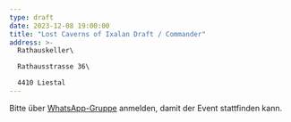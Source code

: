 ```yaml
---
type: draft
date: 2023-12-08 19:00:00
title: "Lost Caverns of Ixalan Draft / Commander"
address: >-
  Rathauskeller\

  Rathausstrasse 36\

  4410 Liestal
---
```


Bitte über [WhatsApp-Gruppe](https://chat.whatsapp.com/HQ7IINFrZB63esDNRqsIUw) anmelden, damit der Event stattfinden kann.